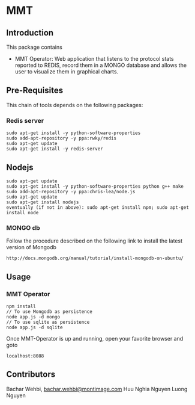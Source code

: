 # MMT 

## Introduction
This package contains

 * MMT Operator: Web application that listens to the protocol stats reported to REDIS, record them in a MONGO database and allows the user to visualize them in graphical charts. 

## Pre-Requisites

This chain of tools depends on the following packages:

### Redis server

    sudo apt-get install -y python-software-properties
    sudo add-apt-repository -y ppa:rwky/redis
    sudo apt-get update
    sudo apt-get install -y redis-server

## Nodejs 

    sudo apt-get update
    sudo apt-get install -y python-software-properties python g++ make
    sudo add-apt-repository -y ppa:chris-lea/node.js
    sudo apt-get update
    sudo apt-get install nodejs
    eventually (if not in above): sudo apt-get install npm; sudo apt-get install node

### MONGO db

Follow the procedure described on the following link to install the latest version of Mongodb

    http://docs.mongodb.org/manual/tutorial/install-mongodb-on-ubuntu/

## Usage

### MMT Operator

    npm install
    // To use Mongodb as persistence
    node app.js -d mongo
    // To use sqlite as persistence
    node app.js -d sqlite

Once MMT-Operator is up and running, open your favorite browser and goto

    localhost:8088

## Contributors

Bachar Wehbi, bachar.wehbi@montimage.com
Huu Nghia Nguyen
Luong Nguyen


